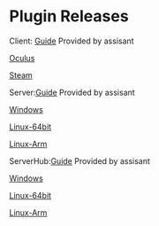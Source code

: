 # Plugin Releases
Client: [Guide](https://bs.assistant.moe/Multiplayer/#Install) Provided by assisant

[Oculus](/releases/download/0.4.5.2/BeatSaberMultiplayer-Oculus.zip)

[Steam](/releases/download/0.4.5.2/BeatSaberMultiplayer-Steam.zip)

Server:[Guide](https://bs.assistant.moe/Multiplayer/#Server) Provided by assisant

[Windows](/releases/download/0.4.5.2/MultiplayerServer_win-64.zip)

[Linux-64bit](/releases/download/0.4.5.2/MultiplayerServer_linux-64.zip)

[Linux-Arm](/releases/download/0.4.5.2/MultiplayerServer_linux-arm.zip)

ServerHub:[Guide](https://bs.assistant.moe/Multiplayer/#Hub) Provided by assisant

[Windows](/releases/download/0.4.5.2/ServerHub_win-64.zip)

[Linux-64bit](/releases/download/0.4.5.2/ServerHub_linux-64.zip)

[Linux-Arm](/releases/download/0.4.5.2/ServerHub_linux-arm.zip)

